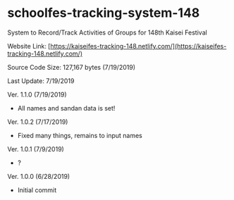 # schoolfes-tracking-system-148
System to Record/Track Activities of Groups for 148th Kaisei Festival

Website Link: [https://kaiseifes-tracking-148.netlify.com/](https://kaiseifes-tracking-148.netlify.com/)

Source Code Size: 127,167 bytes (7/19/2019)

Last Update: 7/19/2019

Ver. 1.1.0 (7/19/2019)
- All names and sandan data is set!

Ver. 1.0.2 (7/17/2019)
- Fixed many things, remains to input names

Ver. 1.0.1 (7/9/2019)
- ?

Ver. 1.0.0 (6/28/2019)
- Initial commit
